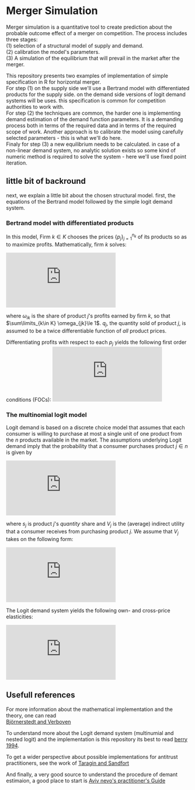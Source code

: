 # Merger Simulation   
Merger simulation is a quantitative tool to create prediction about the 
probable outcome effect of a merger on competition. 
The process includes three stages:  
(1) selection of a structural model of supply
and demand.  
(2) calibration the model's parameters.  
(3) A simulation of the equilibrium that will prevail in the market after the merger.  
  
This repository presents two examples of implementation of simple specification in R for 
horizontal merger.   
For step (1) on the supply side we'll use a Bertrand model with
differentiated products for the supply side. on the demand side versions of logit demand
systems will be uses. this specification is common for competition authorities to work with.  
For step (2) the techniques are common, the harder one is implementing demand estimation of the demand function parameters. It is a demanding process both in terms of the required data and in terms of the required scope of work. Another approach is to calibrate the model using carefully selected parameters - this is what we'll do here.   
Finaly for step (3) a new equilibrium needs to be calculated. in case of a non-linear 
demand system, no analytic solution exists so some kind of numeric method is required 
to solve the system - here we'll use fixed point iteration. 


## little bit of backround 
next, we explain a little bit about the chosen structural model. first, the equations 
of the Bertrand model followed by the simple logit demand system.

### Bertrand model with differentiated products  

In this model, Firm $k \in K$ chooses the prices $\{p_j\}_{j=1}^{n_k}$ of its
products so as to maximize profits. Mathematically, firm $k$ solves:

![](https://latex.codecogs.com/gif.latex?%5Cbegin%7Balign*%7D%20%5Cmax_%7B%5C%7Bp_j%5C%7D_%7Bj%3D1%7D%5E%7Bn_k%7D%7D%20%26%5Csum_%7Bj%3D1%7D%5E%7Bn_k%7D%28%5Comega_%7Bjk%7D%29%28p_j%20-%20c_j%29q_j%2C%20%5Cend%7Balign*%7D)


where $\omega_{ik}$ is the share of product $j$'s profits earned by firm $k$,
so that $\sum\limits_{k\in K} \omega_{jk}\le 1$. $q_j$, the quantity sold of product $j$,  is assumed to
be a twice differentiable function of *all* product prices.

Differentiating profits with respect to each $p_j$  yields the following first order conditions (FOCs):
![](https://latex.codecogs.com/gif.latex?%5Cbegin%7Balign*%7D%20%5Cpartial%20p_j%26%5Cequiv%20%5Comega_%7Bjk%7Dq_j%20&plus;%5Csum_%7Bj%3D1%7D%5E%7Bn%7D%5Comega_%7Bjk%7D%28%20p_j%20-%20c_j%29%5Cfrac%7B%5Cpartial%20q_j%7D%7B%5Cpartial%20p_j%7D%3D0%26%20%5Cmbox%7B%20for%20all%20%24j%5Cin%20n_k%24%7D%20%5Cend%7Balign*%7D)


### The multinomial logit model  
Logit demand is based on a discrete choice model
that assumes that each consumer is
willing to purchase at most a single unit of one product from the
$n$ products available in the market. The assumptions underlying
Logit demand imply that the probability that a consumer
purchases product $j \in n$ is given by  
  
![](https://latex.codecogs.com/gif.latex?%5Cbegin%7Balign*%7D%20s_j%3D%26%20%5Cfrac%7B%5Cexp%28V_j%29%7D%7B%5Csum%5Climits_%7Bk%20%5Cin%20n%7D%5Cexp%28V_k%29%7D%2C%26%20%5Cend%7Balign*%7D)

where  $s_j$ is product $j$'s *quantity* share and
    $V_j$ is the (average) indirect utility that a consumer
    receives from purchasing product $j$. We assume that $V_j$ takes on
    the following form:  
      
![](https://latex.codecogs.com/gif.latex?%5Cbegin%7Balign*%7D%20V_j%3D%26%5Cdelta_j%20&plus;%20%5Calpha%20p_j%2C%26%5Calpha%3C0.%20%5Cend%7Balign*%7D)
    
The Logit demand system yields the following own- and cross-price elasticities:  
  
![](https://latex.codecogs.com/gif.latex?%5Cbegin%7Balign*%7D%20%5Cepsilon_%7Bii%7D%3D%26%5Calpha%20%281-s_i%29p_i%20%5C%5C%20%5Cepsilon_%7Bij%7D%3D%26-%5Calpha%20s_jp_j%20%5Cend%7Balign*%7D)



## Usefull references
For more information about the mathematical implementation and the theory, one can read   
[Björnerstedt and Verboven](https://www.stata-journal.com/article.html?article=st0349)
  
To understand more about the Logit demand system (multinumial and nested logit) and 
the implementation is this repository its best to read [berry 1994](https://www.jstor.org/stable/2555829#metadata_info_tab_contents).
  
To get a wider perspective about possible implementations for antitrust practitioners,
see the work of [Taragin and Sandfort](https://cran.r-project.org/web/packages/antitrust/index.html)

And finally, a very good source to understand the procedure of demant estimaion,
a good place to start is [Aviv nevo's practitioner's Guide](https://onlinelibrary.wiley.com/doi/abs/10.1111/j.1430-9134.2000.00513.x)
